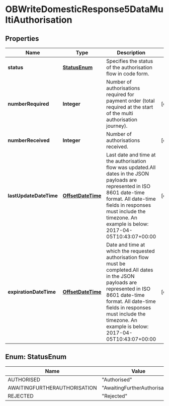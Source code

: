 # OBWriteDomesticResponse5DataMultiAuthorisation

## Properties
Name | Type | Description | Notes
------------ | ------------- | ------------- | -------------
**status** | [**StatusEnum**](#StatusEnum) | Specifies the status of the authorisation flow in code form. | 
**numberRequired** | **Integer** | Number of authorisations required for payment order (total required at the start of the multi authorisation journey). |  [optional]
**numberReceived** | **Integer** | Number of authorisations received. |  [optional]
**lastUpdateDateTime** | [**OffsetDateTime**](OffsetDateTime.md) | Last date and time at the authorisation flow was updated.All dates in the JSON payloads are represented in ISO 8601 date-time format.  All date-time fields in responses must include the timezone. An example is below: 2017-04-05T10:43:07+00:00 |  [optional]
**expirationDateTime** | [**OffsetDateTime**](OffsetDateTime.md) | Date and time at which the requested authorisation flow must be completed.All dates in the JSON payloads are represented in ISO 8601 date-time format.  All date-time fields in responses must include the timezone. An example is below: 2017-04-05T10:43:07+00:00 |  [optional]

<a name="StatusEnum"></a>
## Enum: StatusEnum
Name | Value
---- | -----
AUTHORISED | &quot;Authorised&quot;
AWAITINGFURTHERAUTHORISATION | &quot;AwaitingFurtherAuthorisation&quot;
REJECTED | &quot;Rejected&quot;
